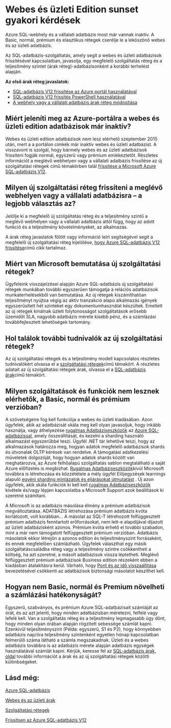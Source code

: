 <properties
   pageTitle="Azure SQL-adatbázis webes és üzleti Edition sunset – gyakori kérdések |} Microsoft Azure"
   description="Megtudhatja, hogy az Azure SQL-webes és az üzleti adatbázisok visszavonásának, és ismereteket szerezhet a és az új szolgáltatás a meghatározási funkciók."
   services="sql-database"
   documentationCenter="na"
   authors="stevestein"
   manager="jhubbard"
   editor="monicar" />
<tags
   ms.service="sql-database"
   ms.devlang="na"
   ms.topic="article"
   ms.tgt_pltfrm="na"
   ms.workload="data-management"
   ms.date="08/08/2016"
   ms.author="sstein" />

# <a name="web-and-business-edition-sunset-faq"></a>Webes és üzleti Edition sunset gyakori kérdések

Azure SQL-webhely és a vállalati adatbázis most már vannak inaktív. A Basic, normál, prémium és elasztikus rétegek cserélje le a leköszönő webes és az üzleti adatbázis.

Az SQL-adatbázis-szolgáltatás, amely segít a webes és üzleti adatbázisok frissítésével kapcsolatban, javasolja, egy megfelelő szolgáltatás réteg és a teljesítmény szintet (árak réteg)-adatbázisonként a korábbi terhelést alapján.

**Az első árak réteg javaslatok:**

- [SQL-adatbázis V12 frissítése az Azure portál használatával](sql-database-upgrade-server-portal.md)
- [SQL-adatbázis V12 frissítés PowerShell használatával](sql-database-upgrade-server-powershell.md)
- [A webhely vagy a vállalati adatbázis árak réteg módosítása](sql-database-service-tier-advisor.md)



## <a name="why-does-the-azure-portal-show-my-web-and-business-edition-databases-as-retired"></a>Miért jeleníti meg az Azure-portálra a webes és üzleti edition adatbázisok már inaktív?

Webes és üzleti edition adatbázisok nem lesz elérhető szeptember 2015 után, mert a a portálon címkék már inaktív webes és üzleti adatbázist. A visszavont is szolgál, hogy bármely webes és az üzleti adatbázisok frissíteni fogják normál, egyszerű vagy prémium emlékeztetőt. Részletes információt a meglévő webhelyen vagy a vállalati adatbázis frissítése az új szolgáltatási rétegek című témakörben talál [frissítése a Microsoft Azure SQL-adatbázis V12](sql-database-upgrade-server-portal.md).

## <a name="which-new-service-tier-is-the-best-choice-to-upgrade-my-existing-web-or-business-database-to"></a>Milyen új szolgáltatási réteg frissíteni a meglévő webhelyen vagy a vállalati adatbázisra – a legjobb választás az?

Jelölje ki a megfelelő új szolgáltatás réteg és a teljesítmény szintű a meglévő webhelyen vagy a vállalati adatbázis attól függ, hogy az adott funkció és a teljesítmény követelményeket, az alkalmazás.

A árak réteg javaslatok fölött vagy információ leírt segítségével segít a megfelelő új szolgáltatási réteg kijelölése, [hogy Azure SQL-adatbázis V12 frissítése](sql-database-upgrade-server-portal.md)című cikk tartalmaz.

## <a name="why-is-microsoft-introducing-new-service-tiers"></a>Miért van Microsoft bemutatása új szolgáltatási rétegek?

Ügyfeleink visszajelzései alapján Azure SQL-adatbázis új szolgáltatási rétegek munkában további egyszerűen támogatja a relációs adatbázisok munkaterhelésekből van bemutatása. Az új rétegek kiszámíthatóan teljesítményt nyújtsa végig az aktív tranzakció alapú alkalmazás igények egyszerűsített hét szinteket egy dokumentumhasználat készültek. Emellett az új rétegek kínálnak üzleti folytonosságot szolgáltatások erősebb üzemidőt SLA, nagyobb adatbázis mérete kisebb pénz, és a számlázási továbbfejlesztett lehetőségek tartomány.

## <a name="where-can-i-learn-more-about-the-new-service-tiers"></a>Hol találok további tudnivalók az új szolgáltatási rétegek?

Az új szolgáltatási rétegek és a teljesítmény modell kapcsolatos részletes tudnivalókért olvassa el a [szolgáltatási rétegek](sql-database-service-tiers.md)című témakört. A részletes adatait az új szolgáltatási rétegek árak, olvassa el a [SQL-adatbázis árak](https://azure.microsoft.com/pricing/details/sql-database/)című témakört.

## <a name="what-features-or-functionality-will-not-be-available-in-basic-standard-and-premium"></a>Milyen szolgáltatások és funkciók nem lesznek elérhetők, a Basic, normál és prémium verzióban?

A szövetségeire fog kell funkciója a webes és üzleti kiadásában. Azon ügyfelek, akik az adatbázisát skála meg kell olyan javasoljuk, hogy inkább használja, vagy áthelyezése [rugalmas Adatbáziseszközök](sql-database-elastic-scale-get-started.md) az [Azure SQL-adatbázissal](sql-database-elastic-scale-get-started.md), amely összeállítását, és kezelni a sharding használó alkalmazást egyszerűbbé teszi. Ügyfél .NET tár lehetővé teszi, hogy az alkalmazások határozza meg, hogyan adatok megfelelő adatbázisok shards és útvonalak OLTP kérések van rendelve. A támogatási adatkezelési műveletek dolgozóját, hogy hogyan adatok shards között van meghatározva, az Azure felhőalapú szolgáltatás sablon megtalálható a saját Azure előfizetés is megbízhat. [Rugalmas Adatbáziseszközök](sql-database-elastic-scale-get-started.md)kívül Microsoft továbbra is létrehozása és közzététele a mély ügyfél Előjegyzések learnings alapuló [egyéni sharding mintázatok és eljárásokat útmutatást](https://msdn.microsoft.com/library/azure/dn764977.aspx) . Új azon ügyfelek, akik skála funkciók ki kell kell [rugalmas Adatbáziseszközök](sql-database-elastic-scale-get-started.md) kivétele és/vagy lépjen kapcsolatba a Microsoft Support azok beállítások ki szeretné számítani.

A Microsoft is az adatbázis másolása élmény a prémium adatbázisok megváltoztatása. ADATBÁZIS létrehozása prémium adatbázis kvóta korlátozott, volt korábban... A másolat az SQL-T létrehozott felfüggesztett prémium adatbázis fenntartott erőforrásokat, nem lett-e alapdíjával díjazott az üzleti adatbázisként azonos. Prémium kvóta érhető el további szabadon, mint a már nem támogatott felfüggesztett prémium verzióban. Adatbázis másolatok ekkor létrejön a azonos edition és teljesítményszint forrásaként, és ennek megfelelően számlázható. Ügyfelek választhat egy másik szolgáltatáscsaládba réteg vagy a teljesítmény szintre csökkentheti a költség, ha azt szeretné, a másolt adatbázisok vissza léptetheti. Meglévő felfüggesztett prémium adatbázisok Business edition részeként ebben a kiadásban átalakításra kerül. Várható, hogy [Pont és az idő visszaállítása](sql-database-recovery-using-backups.md#point-in-time-restore) bevezetésével csökkenti az adatbázisok biztonsági másolatot készíthet kell.

## <a name="how-does-basic-standard-and-premium-improve-my-billing-experience"></a>Hogyan nem Basic, normál és Premium növelheti a számlázási hatékonyságát?

Egyszerű, szabványos, és prémium Azure SQL-adatbázisait számláját az órát, és az azt jelenti, hogy minden adatbázisban méretezni, felfelé vagy lefelé kell. Van a szolgáltatás réteg és a teljesítmény legmagasabb úgy dönt, hogy minden olyan órában alapján rögzített sebessége számlát kapni. Ezenkívül teljesítményszint (Példa: egyszerű, S1 és P2), hogy könnyebben adatbázis nap/óra teljesítmény szintenként egyetlen hónap kapcsolatban felmerülő száma látható a számla megszakadnak. Üzleti és a webes adatbázis továbbra is az adatbázis mérete alapján adatbázis egységek használatával számlát kapni. Kérjük, keresse fel az [SQL-adatbázis árak, oldal](https://azure.microsoft.com/pricing/details/sql-database/) további információt a árak és az új szolgáltatási rétegek közötti különbségeket.


## <a name="see-also"></a>Lásd még:

[Azure SQL-adatbázis](https://azure.microsoft.com/documentation/services/sql-database/)

[Webes és az üzleti árak](https://azure.microsoft.com/pricing/details/sql-database/web-business/)

[Szolgáltatási rétegek](sql-database-service-tiers.md)

[Frissítsen az Azure SQL-adatbázis V12](sql-database-upgrade-server-portal.md)
